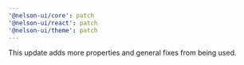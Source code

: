 ```yaml
---
'@nelson-ui/core': patch
'@nelson-ui/react': patch
'@nelson-ui/theme': patch
---
```


This update adds more properties and general fixes from being used.
